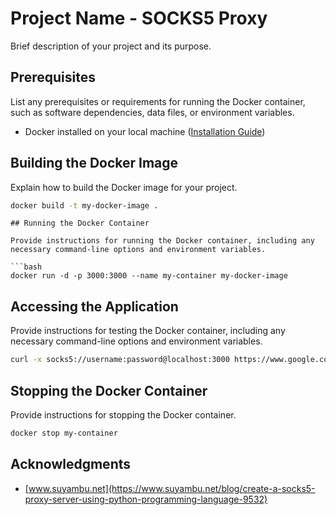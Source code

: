 # Project Name - SOCKS5 Proxy

Brief description of your project and its purpose.

## Prerequisites

List any prerequisites or requirements for running the Docker container, such as software dependencies, data files, or environment variables.

- Docker installed on your local machine ([Installation Guide](https://docs.docker.com/get-docker/))

## Building the Docker Image

Explain how to build the Docker image for your project.

```bash
docker build -t my-docker-image .
```

````
## Running the Docker Container

Provide instructions for running the Docker container, including any necessary command-line options and environment variables.

```bash
docker run -d -p 3000:3000 --name my-container my-docker-image

````

## Accessing the Application

Provide instructions for testing the Docker container, including any necessary command-line options and environment variables.

```bash
curl -x socks5://username:password@localhost:3000 https://www.google.com
```

## Stopping the Docker Container

Provide instructions for stopping the Docker container.

```bash
docker stop my-container
```

## Acknowledgments

- [www.suyambu.net](https://www.suyambu.net/blog/create-a-socks5-proxy-server-using-python-programming-language-9532)
